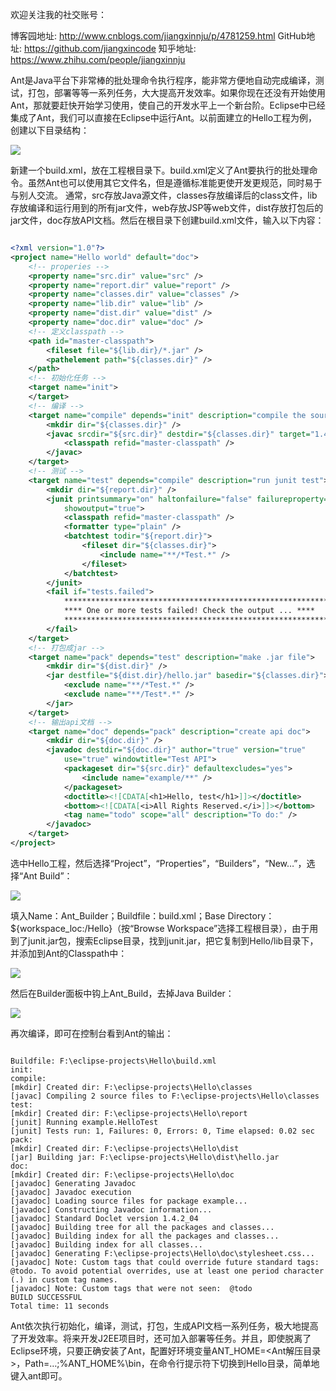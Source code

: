 欢迎关注我的社交账号：

博客园地址: http://www.cnblogs.com/jiangxinnju/p/4781259.html
GitHub地址: https://github.com/jiangxincode
知乎地址: https://www.zhihu.com/people/jiangxinnju


Ant是Java平台下非常棒的批处理命令执行程序，能非常方便地自动完成编译，测试，打包，部署等等一系列任务，大大提高开发效率。如果你现在还没有开始使用Ant，那就要赶快开始学习使用，使自己的开发水平上一个新台阶。Eclipse中已经集成了Ant，我们可以直接在Eclipse中运行Ant。以前面建立的Hello工程为例，创建以下目录结构：

![](http://images2015.cnblogs.com/blog/611264/201512/611264-20151211222840887-2057018532.jpg)

新建一个build.xml，放在工程根目录下。build.xml定义了Ant要执行的批处理命令。虽然Ant也可以使用其它文件名，但是遵循标准能更使开发更规范，同时易于与别人交流。 通常，src存放Java源文件，classes存放编译后的class文件，lib存放编译和运行用到的所有jar文件，web存放JSP等web文件，dist存放打包后的jar文件，doc存放API文档。然后在根目录下创建build.xml文件，输入以下内容：

```xml

<?xml version="1.0"?>
<project name="Hello world" default="doc">
	<!-- properies -->
	<property name="src.dir" value="src" />
	<property name="report.dir" value="report" />
	<property name="classes.dir" value="classes" />
	<property name="lib.dir" value="lib" />
	<property name="dist.dir" value="dist" />
	<property name="doc.dir" value="doc" />
	<!-- 定义classpath -->
	<path id="master-classpath">
		<fileset file="${lib.dir}/*.jar" />
		<pathelement path="${classes.dir}" />
	</path>
	<!-- 初始化任务 -->
	<target name="init">
	</target>
	<!-- 编译 -->
	<target name="compile" depends="init" description="compile the source files">
		<mkdir dir="${classes.dir}" />
		<javac srcdir="${src.dir}" destdir="${classes.dir}" target="1.4">
			<classpath refid="master-classpath" />
		</javac>
	</target>
	<!-- 测试 -->
	<target name="test" depends="compile" description="run junit test">
		<mkdir dir="${report.dir}" />
		<junit printsummary="on" haltonfailure="false" failureproperty="tests.failed"
			showoutput="true">
			<classpath refid="master-classpath" />
			<formatter type="plain" />
			<batchtest todir="${report.dir}">
				<fileset dir="${classes.dir}">
					<include name="**/*Test.*" />
				</fileset>
			</batchtest>
		</junit>
		<fail if="tests.failed">
			***********************************************************
			**** One or more tests failed! Check the output ... ****
			***********************************************************
		</fail>
	</target>
	<!-- 打包成jar -->
	<target name="pack" depends="test" description="make .jar file">
		<mkdir dir="${dist.dir}" />
		<jar destfile="${dist.dir}/hello.jar" basedir="${classes.dir}">
			<exclude name="**/*Test.*" />
			<exclude name="**/Test*.*" />
		</jar>
	</target>
	<!-- 输出api文档 -->
	<target name="doc" depends="pack" description="create api doc">
		<mkdir dir="${doc.dir}" />
		<javadoc destdir="${doc.dir}" author="true" version="true"
			use="true" windowtitle="Test API">
			<packageset dir="${src.dir}" defaultexcludes="yes">
				<include name="example/**" />
			</packageset>
			<doctitle><![CDATA[<h1>Hello, test</h1>]]></doctitle>
			<bottom><![CDATA[<i>All Rights Reserved.</i>]]></bottom>
			<tag name="todo" scope="all" description="To do:" />
		</javadoc>
	</target>
</project>

```

选中Hello工程，然后选择“Project”，“Properties”，“Builders”，“New…”，选择“Ant Build”：
    
![](http://images2015.cnblogs.com/blog/611264/201512/611264-20151211222905012-466425527.jpg)

填入Name：Ant_Builder；Buildfile：build.xml；Base Directory：${workspace_loc:/Hello}（按“Browse Workspace”选择工程根目录），由于用到了junit.jar包，搜索Eclipse目录，找到junit.jar，把它复制到Hello/lib目录下，并添加到Ant的Classpath中：

![](http://images2015.cnblogs.com/blog/611264/201512/611264-20151211222917434-787575864.jpg)

然后在Builder面板中钩上Ant_Build，去掉Java Builder：

![](http://images2015.cnblogs.com/blog/611264/201512/611264-20151211222930747-1268707877.jpg)

再次编译，即可在控制台看到Ant的输出： 

```shell

Buildfile: F:\eclipse-projects\Hello\build.xml
init:
compile:
[mkdir] Created dir: F:\eclipse-projects\Hello\classes
[javac] Compiling 2 source files to F:\eclipse-projects\Hello\classes
test:
[mkdir] Created dir: F:\eclipse-projects\Hello\report
[junit] Running example.HelloTest
[junit] Tests run: 1, Failures: 0, Errors: 0, Time elapsed: 0.02 sec
pack:
[mkdir] Created dir: F:\eclipse-projects\Hello\dist
[jar] Building jar: F:\eclipse-projects\Hello\dist\hello.jar
doc:
[mkdir] Created dir: F:\eclipse-projects\Hello\doc
[javadoc] Generating Javadoc
[javadoc] Javadoc execution
[javadoc] Loading source files for package example...
[javadoc] Constructing Javadoc information...
[javadoc] Standard Doclet version 1.4.2_04
[javadoc] Building tree for all the packages and classes...
[javadoc] Building index for all the packages and classes...
[javadoc] Building index for all classes...
[javadoc] Generating F:\eclipse-projects\Hello\doc\stylesheet.css...
[javadoc] Note: Custom tags that could override future standard tags:  
@todo. To avoid potential overrides, use at least one period character (.) in custom tag names.
[javadoc] Note: Custom tags that were not seen:  @todo
BUILD SUCCESSFUL
Total time: 11 seconds

```

Ant依次执行初始化，编译，测试，打包，生成API文档一系列任务，极大地提高了开发效率。将来开发J2EE项目时，还可加入部署等任务。并且，即使脱离了Eclipse环境，只要正确安装了Ant，配置好环境变量ANT_HOME=<Ant解压目录>，Path=…;%ANT_HOME%\bin，在命令行提示符下切换到Hello目录，简单地键入ant即可。